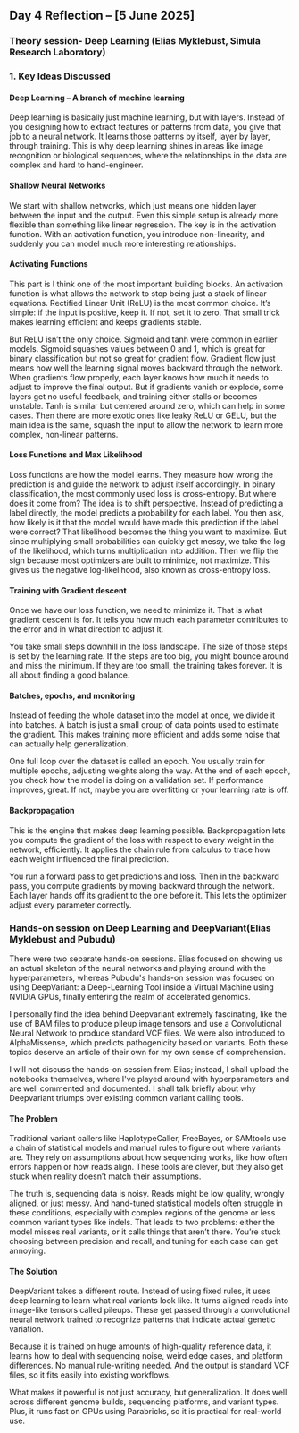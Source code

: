 ## **Day 4 Reflection – [5 June 2025]**

### Theory session- Deep Learning (Elias Myklebust, Simula Research Laboratory)
### **1. Key Ideas Discussed**
#### Deep Learning – A branch of machine learning
Deep learning is basically just machine learning, but with layers. Instead of you designing how to extract features or patterns from data, you give that job to a neural network. It learns those patterns by itself, layer by layer, through training. This is why deep learning shines in areas like image recognition or biological sequences, where the relationships in the data are complex and hard to hand-engineer.
#### Shallow Neural Networks
We start with shallow networks, which just means one hidden layer between the input and the output. Even this simple setup is already more flexible than something like linear regression. The key is in the activation function.  With an activation function, you introduce non-linearity, and suddenly you can model much more interesting relationships.

#### Activating Functions
This part is I think one of the most important building blocks. An activation function is what allows the network to stop being just a stack of linear equations. Rectified Linear Unit (ReLU) is the most common choice. It’s simple: if the input is positive, keep it. If not, set it to zero. That small trick makes learning efficient and keeps gradients stable.

But ReLU isn’t the only choice. Sigmoid and tanh were common in earlier models. Sigmoid squashes values between 0 and 1, which is great for binary classification but not so great for gradient flow. Gradient flow just means how well the learning signal moves backward through the network. When gradients flow properly, each layer knows how much it needs to adjust to improve the final output. But if gradients vanish or explode, some layers get no useful feedback, and training either stalls or becomes unstable. Tanh is similar but centered around zero, which can help in some cases. Then there are more exotic ones like leaky ReLU or GELU, but the main idea is the same, squash the input to allow the network to learn more complex, non-linear patterns.

#### Loss Functions and Max Likelihood
Loss functions are how the model learns. They measure how wrong the prediction is and guide the network to adjust itself accordingly. In binary classification, the most commonly used loss is cross-entropy. But where does it come from?
The idea is to shift perspective. Instead of predicting a label directly, the model predicts a probability for each label. You then ask, how likely is it that the model would have made this prediction if the label were correct? That likelihood becomes the thing you want to maximize.
But since multiplying small probabilities can quickly get messy, we take the log of the likelihood, which turns multiplication into addition. Then we flip the sign because most optimizers are built to minimize, not maximize. This gives us the negative log-likelihood, also known as cross-entropy loss.

#### Training with Gradient descent
Once we have our loss function, we need to minimize it. That is what gradient descent is for. It tells you how much each parameter contributes to the error and in what direction to adjust it.

You take small steps downhill in the loss landscape. The size of those steps is set by the learning rate. If the steps are too big, you might bounce around and miss the minimum. If they are too small, the training takes forever. It is all about finding a good balance.

#### Batches, epochs, and monitoring
Instead of feeding the whole dataset into the model at once, we divide it into batches. A batch is just a small group of data points used to estimate the gradient. This makes training more efficient and adds some noise that can actually help generalization.

One full loop over the dataset is called an epoch. You usually train for multiple epochs, adjusting weights along the way. At the end of each epoch, you check how the model is doing on a validation set. If performance improves, great. If not, maybe you are overfitting or your learning rate is off.

#### Backpropagation
This is the engine that makes deep learning possible. Backpropagation lets you compute the gradient of the loss with respect to every weight in the network, efficiently. It applies the chain rule from calculus to trace how each weight influenced the final prediction.

You run a forward pass to get predictions and loss. Then in the backward pass, you compute gradients by moving backward through the network. Each layer hands off its gradient to the one before it. This lets the optimizer adjust every parameter correctly.

### Hands-on session on Deep Learning and DeepVariant(Elias Myklebust and Pubudu)
There were two separate hands-on sessions. Elias focused on showing us an actual skeleton of the neural networks and playing around with the hyperparameters, whereas Pubudu's hands-on session was focused on using DeepVariant: a Deep-Learning Tool inside a Virtual Machine using NVIDIA GPUs, finally entering the realm of accelerated genomics.

I personally find the idea behind Deepvariant extremely fascinating, like the use of BAM files to produce pileup image tensors and use a Convolutional Neural Network to produce standard VCF files. We were also introduced to AlphaMissense, which predicts pathogenicity based on variants. Both these topics deserve an article of their own for my own sense of comprehension.

I will not discuss the hands-on session from Elias; instead, I shall upload the notebooks themselves, where I've played around with hyperparameters and are well commented and documented. I shall talk briefly about why Deepvariant triumps over existing common variant calling tools.

#### The Problem
Traditional variant callers like HaplotypeCaller, FreeBayes, or SAMtools use a chain of statistical models and manual rules to figure out where variants are. They rely on assumptions about how sequencing works, like how often errors happen or how reads align. These tools are clever, but they also get stuck when reality doesn’t match their assumptions.

The truth is, sequencing data is noisy. Reads might be low quality, wrongly aligned, or just messy. And hand-tuned statistical models often struggle in these conditions, especially with complex regions of the genome or less common variant types like indels. That leads to two problems: either the model misses real variants, or it calls things that aren’t there. You’re stuck choosing between precision and recall, and tuning for each case can get annoying.

#### The Solution
DeepVariant takes a different route. Instead of using fixed rules, it uses deep learning to learn what real variants look like. It turns aligned reads into image-like tensors called pileups. These get passed through a convolutional neural network trained to recognize patterns that indicate actual genetic variation.

Because it is trained on huge amounts of high-quality reference data, it learns how to deal with sequencing noise, weird edge cases, and platform differences. No manual rule-writing needed. And the output is standard VCF files, so it fits easily into existing workflows.

What makes it powerful is not just accuracy, but generalization. It does well across different genome builds, sequencing platforms, and variant types. Plus, it runs fast on GPUs using Parabricks, so it is practical for real-world use.



